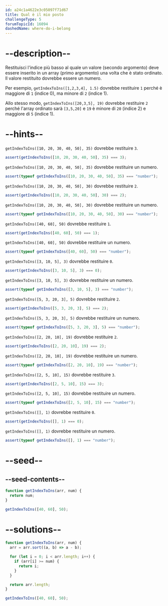 ```yaml
---
id: a24c1a4622e3c05097f71d67
title: Qual è il mio posto
challengeType: 5
forumTopicId: 16094
dashedName: where-do-i-belong
---
```


# --description--

Restituisci l'indice più basso al quale un valore (secondo argomento) deve essere inserito in un array (primo argomento) una volta che è stato ordinato. Il valore restituito dovrebbe essere un numero.

Per esempio, `getIndexToIns([1,2,3,4], 1.5)` dovrebbe restituire `1` perché è maggiore di `1` (indice 0), ma minore di `2` (indice 1).

Allo stesso modo, `getIndexToIns([20,3,5], 19)` dovrebbe restituire `2` perché l'array ordinato sarà `[3,5,20]` e `19` è minore di `20` (indice 2) e maggiore di `5` (indice 1).

# --hints--

`getIndexToIns([10, 20, 30, 40, 50], 35)` dovrebbe restituire `3`.

```js
assert(getIndexToIns([10, 20, 30, 40, 50], 35) === 3);
```

`getIndexToIns([10, 20, 30, 40, 50], 35)` dovrebbe restituire un numero.

```js
assert(typeof getIndexToIns([10, 20, 30, 40, 50], 35) === "number");
```

`getIndexToIns([10, 20, 30, 40, 50], 30)` dovrebbe restituire `2`.

```js
assert(getIndexToIns([10, 20, 30, 40, 50], 30) === 2);
```

`getIndexToIns([10, 20, 30, 40, 50], 30)` dovrebbe restituire un numero.

```js
assert(typeof getIndexToIns([10, 20, 30, 40, 50], 30) === "number");
```

`getIndexToIns([40, 60], 50)` dovrebbe restituire `1`.

```js
assert(getIndexToIns([40, 60], 50) === 1);
```

`getIndexToIns([40, 60], 50)` dovrebbe restituire un numero.

```js
assert(typeof getIndexToIns([40, 60], 50) === "number");
```

`getIndexToIns([3, 10, 5], 3)` dovrebbe restituire `0`.

```js
assert(getIndexToIns([3, 10, 5], 3) === 0);
```

`getIndexToIns([3, 10, 5], 3)` dovrebbe restituire un numero.

```js
assert(typeof getIndexToIns([3, 10, 5], 3) === "number");
```

`getIndexToIns([5, 3, 20, 3], 5)` dovrebbe restituire `2`.

```js
assert(getIndexToIns([5, 3, 20, 3], 5) === 2);
```

`getIndexToIns([5, 3, 20, 3], 5)` dovrebbe restituire un numero.

```js
assert(typeof getIndexToIns([5, 3, 20, 3], 5) === "number");
```

`getIndexToIns([2, 20, 10], 19)` dovrebbe restituire `2`.

```js
assert(getIndexToIns([2, 20, 10], 19) === 2);
```

`getIndexToIns([2, 20, 10], 19)` dovrebbe restituire un numero.

```js
assert(typeof getIndexToIns([2, 20, 10], 19) === "number");
```

`getIndexToIns([2, 5, 10], 15)` dovrebbe restituire `3`.

```js
assert(getIndexToIns([2, 5, 10], 15) === 3);
```

`getIndexToIns([2, 5, 10], 15)` dovrebbe restituire un numero.

```js
assert(typeof getIndexToIns([2, 5, 10], 15) === "number");
```

`getIndexToIns([], 1)` dovrebbe restituire `0`.

```js
assert(getIndexToIns([], 1) === 0);
```

`getIndexToIns([], 1)` dovrebbe restituire un numero.

```js
assert(typeof getIndexToIns([], 1) === "number");
```

# --seed--

## --seed-contents--

```js
function getIndexToIns(arr, num) {
  return num;
}

getIndexToIns([40, 60], 50);
```

# --solutions--

```js
function getIndexToIns(arr, num) {
  arr = arr.sort((a, b) => a - b);

  for (let i = 0; i < arr.length; i++) {
    if (arr[i] >= num) {
      return i;
    }
  }

  return arr.length;
}

getIndexToIns([40, 60], 50);
```
